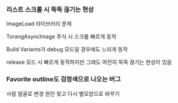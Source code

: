 ### 리스트 스크롤 시 뚝뚝 끊기는 현상

ImageLoad 라이브러리 문제 

TorangAsyncImage 주식 시 스크롤 빠르게 동작

Build Variants가 debug 모드일 경우에도 느리게 동작

release 모드 시 빠르게 동작하지만 그래도 여전히 뚝뚝 끊기는 현상이 있음

### Favorite outline도 검정색으로 나오는 버그

사람 얼굴로 변경 원인 찾고 다시 별모양으로 바꾸기